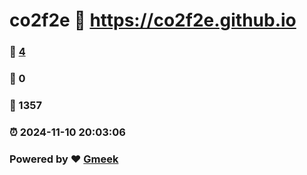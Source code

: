 # co2f2e :link: https://co2f2e.github.io 
### :page_facing_up: [4](https://co2f2e.github.io/tag.html) 
### :speech_balloon: 0 
### :hibiscus: 1357 
### :alarm_clock: 2024-11-10 20:03:06 
### Powered by :heart: [Gmeek](https://github.com/Meekdai/Gmeek)

